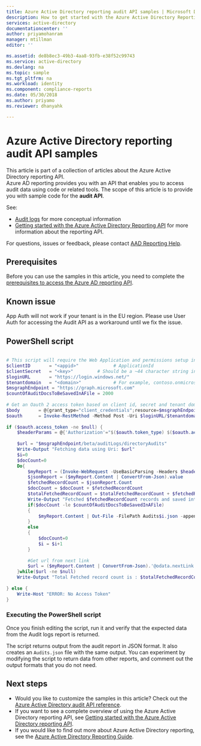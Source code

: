 ```yaml
---
title: Azure Active Directory reporting audit API samples | Microsoft Docs
description: How to get started with the Azure Active Directory Reporting API
services: active-directory
documentationcenter: ''
author: priyamohanram
manager: mtillman
editor: ''

ms.assetid: de8b8ec3-49b3-4aa8-93fb-e38f52c99743
ms.service: active-directory
ms.devlang: na
ms.topic: sample
ms.tgt_pltfrm: na
ms.workload: identity
ms.component: compliance-reports
ms.date: 05/30/2018
ms.author: priyamo
ms.reviewer: dhanyahk

---
```

# Azure Active Directory reporting audit API samples
This article is part of a collection of articles about the Azure Active Directory reporting API.  
Azure AD reporting provides you with an API that enables you to access audit data using code or related tools.
The scope of this article is to provide you with sample code for the **audit API**.

See:

* [Audit logs](../active-directory-reporting-azure-portal.md#activity-reports) for more conceptual information
* [Getting started with the Azure Active Directory Reporting API](active-directory-reporting-api-getting-started.md) for more information about the reporting API.

For questions, issues or feedback, please contact [AAD Reporting Help](mailto:aadreportinghelp@microsoft.com).


## Prerequisites
Before you can use the samples in this article, you need to complete the [prerequisites to access the Azure AD reporting API](active-directory-reporting-api-prerequisites.md).  

## Known issue
App Auth will not work if your tenant is in the EU region. Please use User Auth for accessing the Audit API as a workaround until we fix the issue. 

## PowerShell script


```powershell

# This script will require the Web Application and permissions setup in Azure Active Directory
$clientID       = "<appid>"             # ApplicationId
$clientSecret   = "<key>"         # Should be a ~44 character string insert your info here
$loginURL       = "https://login.windows.net/"
$tenantdomain   = "<domain>"            # For example, contoso.onmicrosoft.com
$msgraphEndpoint = "https://graph.microsoft.com"
$countOfAuditDocsToBeSavedInAFile = 2000
	
# Get an Oauth 2 access token based on client id, secret and tenant domain
$body       = @{grant_type="client_credentials";resource=$msgraphEndpoint;client_id=$clientID;client_secret=$clientSecret}
$oauth      = Invoke-RestMethod -Method Post -Uri $loginURL/$tenantdomain/oauth2/token?api-version=1.0 -Body $body
	
if ($oauth.access_token -ne $null) {
    $headerParams = @{'Authorization'="$($oauth.token_type) $($oauth.access_token)"}
	
    $url = "$msgraphEndpoint/beta/auditLogs/directoryAudits"
    Write-Output "Fetching data using Uri: $url"
	$i=0
	$docCount=0
	Do{
		$myReport = (Invoke-WebRequest -UseBasicParsing -Headers $headerParams -Uri $url)
		$jsonReport = ($myReport.Content | ConvertFrom-Json).value
		$fetchedRecordCount = $jsonReport.Count
		$docCount = $docCount + $fetchedRecordCount
		$totalFetchedRecordCount = $totalFetchedRecordCount + $fetchedRecordCount
		Write-Output "Fetched $fetchedRecordCount records and saved into Audits$i.json"
		if($docCount -le $countOfAuditDocsToBeSavedInAFile)
		{
			$myReport.Content | Out-File -FilePath Audits$i.json -append  -Force 		
		}
		else
		{			
			$docCount=0
			$i = $i+1
		}
			
		#Get url from next link
		$url = ($myReport.Content | ConvertFrom-Json).'@odata.nextLink'			
	}while($url -ne $null)
	Write-Output "Total Fetched record count is : $totalFetchedRecordCount"
				
} else {
    Write-Host "ERROR: No Access Token"
}

```

### Executing the PowerShell script
Once you finish editing the script, run it and verify that the expected data from the Audit logs report is returned.

The script returns output from the audit report in JSON format. It also creates an `Audits.json` file with the same output. You can experiment by modifying the script to return data from other reports, and comment out the output formats that you do not need.





## Next steps
* Would you like to customize the samples in this article? Check out the [Azure Active Directory audit API reference](https://developer.microsoft.com/graph/docs/api-reference/beta/resources/directoryaudit). 
* If you want to see a complete overview of using the Azure Active Directory reporting API, see [Getting started with the Azure Active Directory reporting API](active-directory-reporting-api-getting-started.md).
* If you would like to find out more about Azure Active Directory reporting, see the [Azure Active Directory Reporting Guide](active-directory-reporting-guide.md).  

